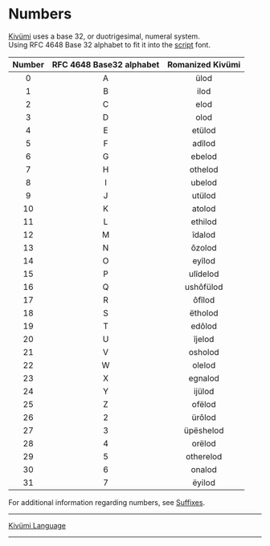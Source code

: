 
# Numbers

[Kivümi](README.md) uses a base 32, or duotrigesimal, numeral system.  
Using RFC 4648 Base 32 alphabet to fit it into the [script](Script.md) font.  

| Number | RFC 4648 Base32 alphabet | Romanized Kivümi |
|:-:|:-:|:-:|
| 0 | A | ülod |
| 1 | B | ilod |
| 2 | C | elod |
| 3 | D | olod |
| 4 | E | etülod |
| 5 | F | adîlod |
| 6 | G | ebelod |
| 7 | H | othelod |
| 8 | I | ubelod |
| 9 | J | utülod |
| 10 | K | atolod |
| 11 | L | ethilod |
| 12 | M | îdalod |
| 13 | N | ôzolod |
| 14 | O | eyîlod |
| 15 | P | ulîdelod |
| 16 | Q | ushôfülod |
| 17 | R | ôfîlod |
| 18 | S | ëtholod |
| 19 | T | edôlod |
| 20 | U | îjelod |
| 21 | V | osholod |
| 22 | W | olelod |
| 23 | X | egnalod |
| 24 | Y | ijülod |
| 25 | Z | ofëlod |
| 26 | 2 | ürôlod |
| 27 | 3 | üpëshelod |
| 28 | 4 | orëlod |
| 29 | 5 | otherelod |
| 30 | 6 | onalod |
| 31 | 7 | ëyilod |

For additional information regarding numbers, see [Suffixes](Suffixes.md#3-numbers).

---

[Kivümi Language](README.md)

---
